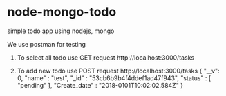 # node-mongo-todo
simple todo app using nodejs, mongo

We use postman for testing
1. To select all todo use GET request
	http://localhost:3000/tasks

2. To add new todo use POST request
	http://localhost:3000/tasks
	{
		"__v": 0,
		"name" : "test",
		"_id" : "53cb6b9b4f4ddef1ad47f943",
		"status" : [
			"pending"
		],
		"Create_date" : "2018-0101T10:02:02.584Z"
	}